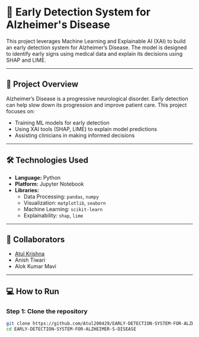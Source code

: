 # 🧠 Early Detection System for Alzheimer's Disease

This project leverages Machine Learning and Explainable AI (XAI) to build an early detection system for Alzheimer’s Disease. The model is designed to identify early signs using medical data and explain its decisions using SHAP and LIME.

---

## 📂 Project Overview

Alzheimer’s Disease is a progressive neurological disorder. Early detection can help slow down its progression and improve patient care. This project focuses on:

- Training ML models for early detection
- Using XAI tools (SHAP, LIME) to explain model predictions
- Assisting clinicians in making informed decisions

---

## 🛠️ Technologies Used

- **Language:** Python
- **Platform:** Jupyter Notebook
- **Libraries:**
  - Data Processing: `pandas`, `numpy`
  - Visualization: `matplotlib`, `seaborn`
  - Machine Learning: `scikit-learn`
  - Explainability: `shap`, `lime`

---

## 🤝 Collaborators

- [Atul Krishna](https://github.com/Atul200429)
- Anish Tiwari
- Alok Kumar Mavi

---

## 💻 How to Run

### Step 1: Clone the repository

```bash
git clone https://github.com/Atul200429/EARLY-DETECTION-SYSTEM-FOR-ALZHEIMER-S-DISEASE.git
cd EARLY-DETECTION-SYSTEM-FOR-ALZHEIMER-S-DISEASE
